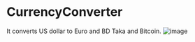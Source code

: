 # CurrencyConverter
It converts US dollar to Euro and BD Taka and Bitcoin.
![image](https://github.com/shahin-cuet/CurrencyConverter/blob/master/image/s1.png)
